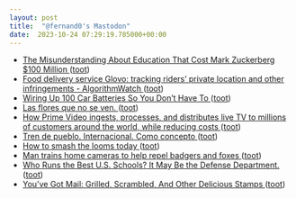 ```yaml
---
layout: post
title:  "@fernand0's Mastodon"
date:  2023-10-24 07:29:19.785000+00:00
---
```

*  [The Misunderstanding About Education That Cost Mark Zuckerberg $100 Million ](https://danmeyer.substack.com/p/the-misunderstanding-about-educatio) ([toot](https://mastodon.social/@fernand0/111288815437994511))
*  [Food delivery service Glovo: tracking riders’ private location and other infringements - AlgorithmWatch ](https://algorithmwatch.org/en/glovo-tracking-riders-location-infringements) ([toot](https://mastodon.social/@fernand0/111285743418890176))
*  [Wiring Up 100 Car Batteries So You Don’t Have To ](https://hackaday.com/2023/10/10/wiring-up-100-car-batteries-so-you-dont-have-to) ([toot](https://mastodon.social/@fernand0/111285441342497411))
*  [Las flores que no se ven. ](https://avecesunafoto.wordpress.com/2023/10/23/las-flores-que-no-se-ven) ([toot](https://mastodon.social/@fernand0/111285433593188917))
*  [How Prime Video ingests, processes, and distributes live TV to millions of customers around the world, while reducing costs ](https://www.primevideotech.com/video-streaming/how-prime-video-ingests-processes-and-distributes-live-tv-to-millions-of-customers-around-the-world-while-reducing-cost) ([toot](https://mastodon.social/@fernand0/111285262755368430))
*  [Tren de pueblo. Internacional. Como concepto ](https://mastodon.social/@fernand0/111285176252067854) ([toot](https://mastodon.social/@fernand0/111285176252067854))
*  [How to smash the looms today ](https://www.stltoday.com/how-to-smash-the-looms-today/article_81bdc24b-fa0f-5128-a36d-d6a19e26069d.htm) ([toot](https://mastodon.social/@fernand0/111285025407776650))
*  [Man trains home cameras to help repel badgers and foxes ](https://www.bbc.com/news/technology-6705317) ([toot](https://mastodon.social/@fernand0/111284749503870931))
*  [Who Runs the Best U.S. Schools? It May Be the Defense Department. ](https://www.nytimes.com/2023/10/10/us/schools-pandemic-defense-department.htm) ([toot](https://mastodon.social/@fernand0/111284493764055918))
*  [You’ve Got Mail: Grilled, Scrambled, And Other Delicious Stamps ](https://hackaday.com/2023/10/19/youve-got-mail-grilled-scrambled-and-other-delicious-stamps) ([toot](https://mastodon.social/@fernand0/111284344286114257))
